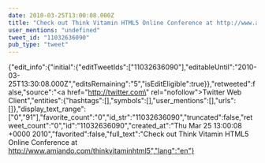 ```yaml
---
date: 2010-03-25T13:00:08.000Z
title: "Check out Think Vitamin HTML5 Online Conference at http://www.amiando.com/thinkvitaminhtml5″"
user_mentions: "undefined"
tweet_id: "11032636090"
pub_type: "tweet"
---
```

{"edit_info":{"initial":{"editTweetIds":["11032636090"],"editableUntil":"2010-03-25T13:30:08.000Z","editsRemaining":"5","isEditEligible":true}},"retweeted":false,"source":"<a href=\"http://twitter.com\" rel=\"nofollow\">Twitter Web Client</a>","entities":{"hashtags":[],"symbols":[],"user_mentions":[],"urls":[]},"display_text_range":["0","91"],"favorite_count":"0","id_str":"11032636090","truncated":false,"retweet_count":"0","id":"11032636090","created_at":"Thu Mar 25 13:00:08 +0000 2010","favorited":false,"full_text":"Check out Think Vitamin HTML5 Online Conference at http://www.amiando.com/thinkvitaminhtml5","lang":"en"}
